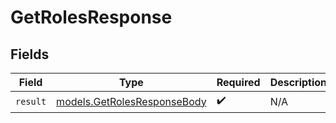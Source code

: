 # GetRolesResponse


## Fields

| Field                                                            | Type                                                             | Required                                                         | Description                                                      |
| ---------------------------------------------------------------- | ---------------------------------------------------------------- | ---------------------------------------------------------------- | ---------------------------------------------------------------- |
| `result`                                                         | [models.GetRolesResponseBody](../models/getrolesresponsebody.md) | :heavy_check_mark:                                               | N/A                                                              |